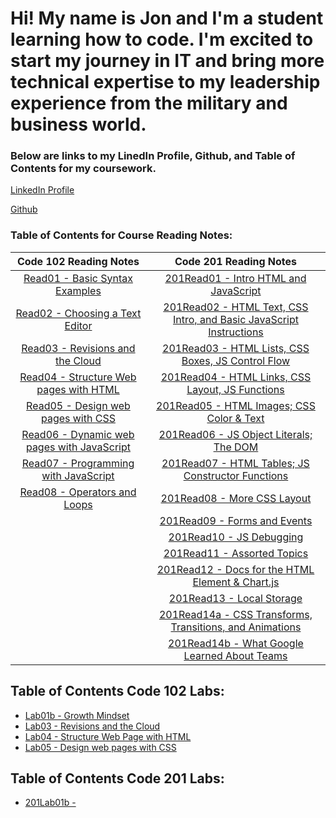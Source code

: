 # Hi! My name is Jon and I'm a student learning how to code.  I'm excited to start my journey in IT and bring more technical expertise to my leadership experience from the military and business world. 

### Below are links to my LinedIn Profile, Github, and Table of Contents for my coursework. 

[LinkedIn Profile](https://www.linkedin.com/in/jon-gitter-a0123485/)

[Github](https://github.com/jon-gitter) 



### Table of Contents for Course Reading Notes:

| **Code 102 Reading Notes**                                                                       | **Code 201 Reading Notes**                                                                                                      |
|:-----------------------------------------------------------------------------------------------------------:|:-------------------------------------------------------------------------------------------------------------------------------:|
|[<font size = "3">Read01 - Basic Syntax Examples</font>](https://jon-gitter.github.io/reading-notes/Read01.md)|[201Read01 - Intro HTML and JavaScript](https://jon-gitter.github.io/reading-notes/201Read01.md)                                 |           
|[Read02 - Choosing a Text Editor](https://jon-gitter.github.io/reading-notes/Read02.md)           |[201Read02 - HTML Text, CSS Intro, and Basic JavaScript Instructions](https://jon-gitter.github.io/reading-notes/201Read02.md)   |           
|[Read03 - Revisions and the Cloud](https://jon-gitter.github.io/reading-notes/Read03.md)          |[201Read03 - HTML Lists, CSS Boxes, JS Control Flow](https://jon-gitter.github.io/reading-notes/201Read03.md)                    |
|[Read04 - Structure Web pages with HTML](https://jon-gitter.github.io/reading-notes/Read04.md)    |[201Read04 - HTML Links, CSS Layout, JS Functions](https://jon-gitter.github.io/reading-notes/201Read04.md)                      |
|[Read05 - Design web pages with CSS](https://jon-gitter.github.io/reading-notes/Read05.md)        |[201Read05 - HTML Images; CSS Color & Text](https://jon-gitter.github.io/reading-notes/201Read05.md)                             |
|[Read06 - Dynamic web pages with JavaScript](https://jon-gitter.github.io/reading-notes/Read06.md)|[201Read06 - JS Object Literals; The DOM ](https://jon-gitter.github.io/reading-notes/201Read06.md)                              |
|[Read07 - Programming with JavaScript](https://jon-gitter.github.io/reading-notes/Read07.md)      |[201Read07 - HTML Tables; JS Constructor Functions](https://jon-gitter.github.io/reading-notes/201Read07.md)                     |
|[Read08 - Operators and Loops](https://jon-gitter.github.io/reading-notes/Read08.md)              |[201Read08 - More CSS Layout](https://jon-gitter.github.io/reading-notes/201Read08.md)                                           |
                                                                                                   |[201Read09 - Forms and Events](https://jon-gitter.github.io/reading-notes/201Read09.md)                                          |
                                                                                                   |[201Read10 - JS Debugging](https://jon-gitter.github.io/reading-notes/201Read10.md)                                              |
                                                                                                   |[201Read11 - Assorted Topics](https://jon-gitter.github.io/reading-notes/201Read11.md)                                           |
                                                                                                   |[201Read12 - Docs for the HTML <canvas> Element & Chart.js](https://jon-gitter.github.io/reading-notes/201Read12.md)             |
                                                                                                   |[201Read13 - Local Storage](https://jon-gitter.github.io/reading-notes/201Read13.md)                                             |
                                                                                                   |[201Read14a - CSS Transforms, Transitions, and Animations](https://jon-gitter.github.io/reading-notes/201Read14a.md)             |
                                                                                                   |[201Read14b - What Google Learned About Teams](https://jon-gitter.github.io/reading-notes/201Read14b.md)                         |



## Table of Contents Code 102 Labs:
+ [Lab01b - Growth Mindset](https://jon-gitter.github.io/reading-notes/Lab01b.md)
+ [Lab03 - Revisions and the Cloud](https://jon-gitter.github.io/reading-notes/Lab03.md)
+ [Lab04 - Structure Web Page with HTML](https://jon-gitter.github.io/reading-notes/homepage.html)
+ [Lab05 - Design web pages with CSS](https://jon-gitter.github.io/reading-notes/jonhobby2.html)


## Table of Contents Code 201 Labs:
+ [201Lab01b - ](https://jon-gitter.github.io/reading-notes/201Lab01b.md)




